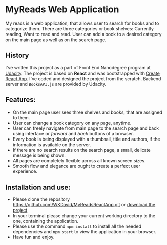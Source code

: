 # MyReads Web Application

My reads is a web application, that allows user to search for books and to categorize them.
There are three categories or book shelves: Currently reading, Want to read and read.
User can add a book to a desired category on the main page as well as on the search page.

## History

I've written this project as a part of Front End Nanodegree program at [Udacity](https://www.udacity.com/).
The project is based on **React** and was bootstrapped with [Create React App](https://github.com/facebookincubator/create-react-app).
I've coded and designed the project from the scratch. Backend server and `BooksAPI.js` are provided by Udacity.

## Features:

+ On the main page user sees three shelves and books, that are assigned to them.
+ User can change a book category on any page, anytime.
+ User can freely navigate from main page to the search page and back using interface  or _forward_ and _back_ buttons of a browser.
+ Every book is being displayed with a thumbnail, title and authors, if the information is available on the server.
+ If there are no search results on the search page, a small, delicate message is being shown.
+ All pages are completely flexible across all known screen sizes.
+ Smooth flow and elegance are ought to create a perfect user experience.

## Installation and use:
+ Please clone the repository <https://github.com/WKDavid/MyReadsReactApp.git> or [download the project](https://github.com/WKDavid/MyReadsReactApp/archive/master.zip)
+ In your terminal please change your current working directory to the one, containing the application.
+ Please use the command `npm install` to install all the needed dependencies and `npm start` to view the application in your browser.
+ Have fun and enjoy.
